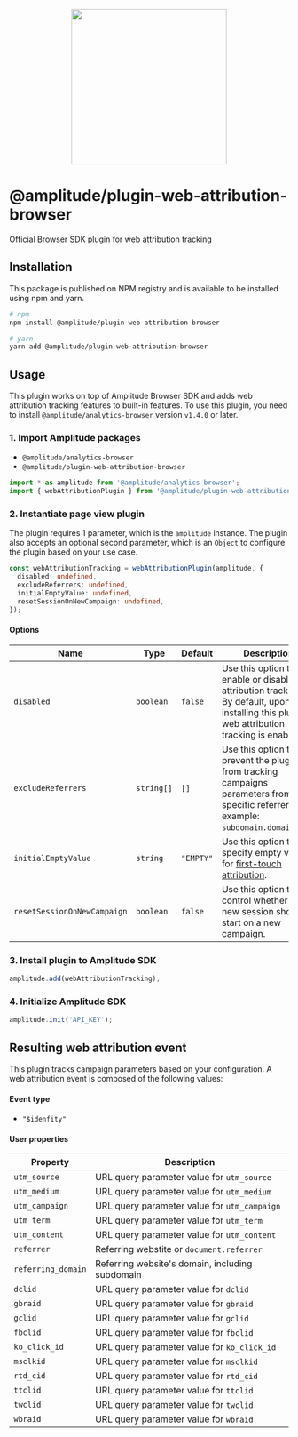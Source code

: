 <p align="center">
  <a href="https://amplitude.com" target="_blank" align="center">
    <img src="https://static.amplitude.com/lightning/46c85bfd91905de8047f1ee65c7c93d6fa9ee6ea/static/media/amplitude-logo-with-text.4fb9e463.svg" width="280">
  </a>
  <br />
</p>

# @amplitude/plugin-web-attribution-browser

Official Browser SDK plugin for web attribution tracking

## Installation

This package is published on NPM registry and is available to be installed using npm and yarn.

```sh
# npm
npm install @amplitude/plugin-web-attribution-browser

# yarn
yarn add @amplitude/plugin-web-attribution-browser
```

## Usage

This plugin works on top of Amplitude Browser SDK and adds web attribution tracking features to built-in features. To use this plugin, you need to install `@amplitude/analytics-browser` version `v1.4.0` or later.

### 1. Import Amplitude packages

* `@amplitude/analytics-browser`
* `@amplitude/plugin-web-attribution-browser`

```typescript
import * as amplitude from '@amplitude/analytics-browser';
import { webAttributionPlugin } from '@amplitude/plugin-web-attribution-browser';
```

### 2. Instantiate page view plugin

The plugin requires 1 parameter, which is the `amplitude` instance. The plugin also accepts an optional second parameter, which is an `Object` to configure the plugin based on your use case.

```typescript
const webAttributionTracking = webAttributionPlugin(amplitude, {
  disabled: undefined,
  excludeReferrers: undefined,
  initialEmptyValue: undefined,
  resetSessionOnNewCampaign: undefined,
});
```

#### Options

|Name|Type|Default|Description|
|-|-|-|-|
|`disabled`|`boolean`|`false`|Use this option to enable or disable web attribution tracking. By default, upon installing this plugin, web attribution tracking is enabled.|
|`excludeReferrers`|`string[]`|`[]`|Use this option to prevent the plugin from tracking campaigns parameters from specific referrers. For example: `subdomain.domain.com`.|
|`initialEmptyValue`|`string`|`"EMPTY"`|Use this option to specify empty values for [first-touch attribution](https://www.docs.developers.amplitude.com/data/sdks/marketing-analytics-browser/#first-touch-attribution).|
|`resetSessionOnNewCampaign`|`boolean`|`false`|Use this option to control whether a new session should start on a new campaign.|

### 3. Install plugin to Amplitude SDK

```typescript
amplitude.add(webAttributionTracking);
```

### 4. Initialize Amplitude SDK

```typescript
amplitude.init('API_KEY');
```

## Resulting web attribution event

This plugin tracks campaign parameters based on your configuration. A web attribution event is composed of the following values:

#### Event type
* `"$idenfity"`

#### User properties

|Property|Description|
|-|-|
|`utm_source`|URL query parameter value for `utm_source`|
|`utm_medium`|URL query parameter value for `utm_medium`|
|`utm_campaign`|URL query parameter value for `utm_campaign`|
|`utm_term`|URL query parameter value for `utm_term`|
|`utm_content`|URL query parameter value for `utm_content`|
|`referrer`|Referring webstite or `document.referrer`|
|`referring_domain`|Referring website's domain, including subdomain|
|`dclid`|URL query parameter value for `dclid`|
|`gbraid`|URL query parameter value for `gbraid`|
|`gclid`|URL query parameter value for `gclid`|
|`fbclid`|URL query parameter value for `fbclid`|
|`ko_click_id`|URL query parameter value for `ko_click_id`|
|`msclkid`|URL query parameter value for `msclkid`|
|`rtd_cid`|URL query parameter value for `rtd_cid`|
|`ttclid`|URL query parameter value for `ttclid`|
|`twclid`|URL query parameter value for `twclid`|
|`wbraid`|URL query parameter value for `wbraid`|

